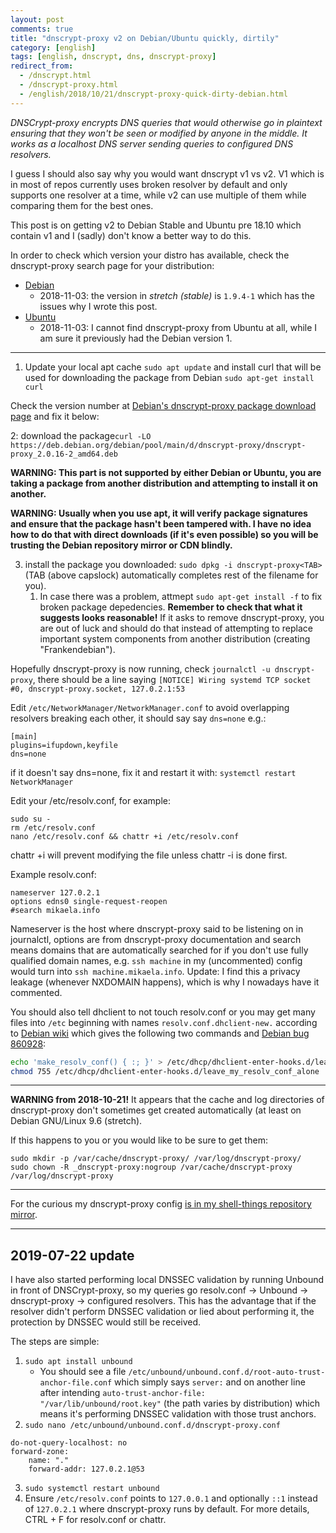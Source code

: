 ```yaml
---
layout: post
comments: true
title: "dnscrypt-proxy v2 on Debian/Ubuntu quickly, dirtily"
category: [english]
tags: [english, dnscrypt, dns, dnscrypt-proxy]
redirect_from:
  - /dnscrypt.html
  - /dnscrypt-proxy.html
  - /english/2018/10/21/dnscrypt-proxy-quick-dirty-debian.html
---
```


*DNSCrypt-proxy encrypts DNS queries that would otherwise go in plaintext
 ensuring that they won't be seen or modified by anyone in the middle. It
 works as a localhost DNS server sending queries to configured DNS
 resolvers.*

I guess I should also say why you would want dnscrypt v1 vs v2. V1 which
is in most of repos currently uses broken resolver by default and only
supports one resolver at a time, while v2 can use multiple of them while
comparing them for the best ones.

This post is on getting v2 to Debian Stable and Ubuntu pre 18.10 which
contain v1 and I (sadly) don't know a better way to do this.

In order to check which version your distro has available, check the
dnscrypt-proxy search page for your distribution:

* [Debian](https://packages.debian.org/dnscrypt-proxy)
    * 2018-11-03: the version in *stretch (stable)* is `1.9.4-1` which has
      the issues why I wrote this post.
* [Ubuntu](https://packages.ubuntu.com/dnscrypt-proxy)
    * 2018-11-03: I cannot find dnscrypt-proxy from Ubuntu at all, while I
      am sure it previously had the Debian version 1.

* * * * *

1. Update your local apt cache `sudo apt update` and install curl that will
be used for downloading the package from Debian `sudo apt-get install curl`

Check the version number at [Debian's dnscrypt-proxy package download page](https://packages.debian.org/sid/amd64/dnscrypt-proxy/download) and fix it
below:

2: download the package`curl -LO https://deb.debian.org/debian/pool/main/d/dnscrypt-proxy/dnscrypt-proxy_2.0.16-2_amd64.deb`

**WARNING: This part is not supported by either Debian or Ubuntu, you are
  taking a package from another distribution and attempting to install it
  on another.**

**WARNING: Usually when you use apt, it will verify package signatures and
  ensure that the package hasn't been tampered with. I have no idea how to
  do that with direct downloads (if it's even possible) so you will be
  trusting the Debian repository mirror or CDN blindly.**

3. install the package you downloaded: `sudo dpkg -i dnscrypt-proxy<TAB>`
   (TAB (above capslock) automatically completes rest of the filename for
   you).
   1. In case there was a problem, attmept `sudo apt-get install -f` to fix
      broken package depedencies. **Remember to check that what it suggests
      looks reasonable!** If it asks to remove dnscrypt-proxy, you are out
      of luck and should do that instead of attempting to replace important
      system components from another distribution (creating
      "Frankendebian").

Hopefully dnscrypt-proxy is now running, check
`journalctl -u dnscrypt-proxy`, there should be a line saying
`[NOTICE] Wiring systemd TCP socket #0, dnscrypt-proxy.socket, 127.0.2.1:53`

Edit `/etc/NetworkManager/NetworkManager.conf` to avoid overlapping
resolvers breaking each other, it should say say `dns=none`
e.g.:

```
[main]
plugins=ifupdown,keyfile
dns=none
```

if it doesn't say dns=none, fix it and restart it with:
`systemctl restart NetworkManager`

Edit your /etc/resolv.conf, for example:

```
sudo su -
rm /etc/resolv.conf
nano /etc/resolv.conf && chattr +i /etc/resolv.conf
```

chattr +i will prevent modifying the file unless chattr -i is done first.

Example resolv.conf:

```
nameserver 127.0.2.1
options edns0 single-request-reopen
#search mikaela.info
```

Nameserver is the host where dnscrypt-proxy said to be listening on in
journalctl, options are from dnscrypt-proxy documentation and search means
domains that are automatically searched for if you don't use fully
qualified domain names, e.g. `ssh machine` in my (uncommented) config
would turn into `ssh machine.mikaela.info`. Update: I find this a privacy
leakage (whenever NXDOMAIN happens), which is why I nowadays have it commented.

You should also tell dhclient to not touch resolv.conf or you may get many
files into `/etc` beginning with names `resolv.conf.dhclient-new.`
according to
[Debian wiki](https://wiki.debian.org/resolv.conf#Stop_dhclient_from_modifying_.2Fetc.2Fresolv.conf) which gives the following two commands and
[Debian bug 860928](https://bugs.debian.org/cgi-bin/bugreport.cgi?bug=860928):

```bash
echo 'make_resolv_conf() { :; }' > /etc/dhcp/dhclient-enter-hooks.d/leave_my_resolv_conf_alone
chmod 755 /etc/dhcp/dhclient-enter-hooks.d/leave_my_resolv_conf_alone
```

* * * * *

**WARNING from 2018-10-21!** It appears that the cache and log directories
of dnscrypt-proxy don't sometimes get created automatically (at least on
Debian GNU/Linux 9.6 (stretch).

If this happens to you or you would like to be sure to get them:

```
sudo mkdir -p /var/cache/dnscrypt-proxy/ /var/log/dnscrypt-proxy/
sudo chown -R _dnscrypt-proxy:nogroup /var/cache/dnscrypt-proxy /var/log/dnscrypt-proxy
```

* * * * *

For the curious my dnscrypt-proxy config [is in my shell-things repository](https://github.com/Mikaela/shell-things/tree/master/etc/dnscrypt-proxy) [mirror](https://gitea.blesmrt.net/mikaela/shell-things/src/branch/master/etc/dnscrypt-proxy).

* * * * *

## 2019-07-22 update

I have also started performing local DNSSEC validation by running Unbound
in front of DNSCrypt-proxy, so my queries go resolv.conf -> Unbound ->
dnscrypt-proxy -> configured resolvers. This has the advantage that if the
resolver didn't perform DNSSEC validation or lied about performing it, the
protection by DNSSEC would still be received.

The steps are simple:

1. `sudo apt install unbound`
    * You should see a file `/etc/unbound/unbound.conf.d/root-auto-trust-anchor-file.conf`
      which simply says `server:` and on another line after intending
      `auto-trust-anchor-file: "/var/lib/unbound/root.key"` (the path varies
      by distribution) which means it's performing DNSSEC validation with
      those trust anchors.
2. `sudo nano /etc/unbound/unbound.conf.d/dnscrypt-proxy.conf`

```
do-not-query-localhost: no
forward-zone:
    name: "."
    forward-addr: 127.0.2.1@53
```

3. `sudo systemctl restart unbound`
4. Ensure `/etc/resolv.conf` points to `127.0.0.1` and optionally `::1`
instead of `127.0.2.1` where dnscrypt-proxy runs by default. For more
details, CTRL + F for resolv.conf or chattr.
